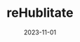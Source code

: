 ---
layout: inner
position: right
title: 'reHublitate'
date: 2023-11-01
categories: development healthcare AI
tags: AI Biomechanics Virtual Reality
featured_image: '/img/projects/rehublitate-1130x864-2x.png'
project_link: '#'
button_text: 'Learn More about reHublitate'
button_icon: 'rehab'
lead_text: 'Integrating emerging technologies into physiotherapy to provide a versatile platform for remote and in-clinic rehabilitation.'
--- 